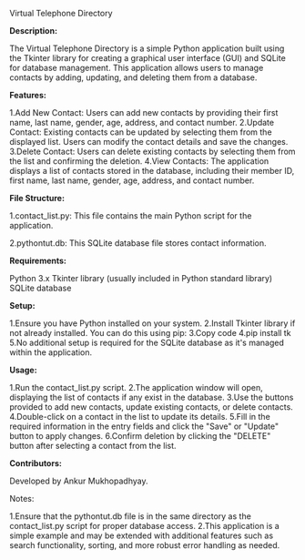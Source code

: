 Virtual Telephone Directory

**Description:**

The Virtual Telephone Directory is a simple Python application built using the Tkinter library for creating a graphical user interface (GUI) and SQLite for database management. This application allows users to manage contacts by adding, updating, and deleting them from a database.

**Features:**

1.Add New Contact: Users can add new contacts by providing their first name, last name, gender, age, address, and contact number.
2.Update Contact: Existing contacts can be updated by selecting them from the displayed list. Users can modify the contact details and save the changes.
3.Delete Contact: Users can delete existing contacts by selecting them from the list and confirming the deletion.
4.View Contacts: The application displays a list of contacts stored in the database, including their member ID, first name, last name, gender, age, address, and contact number.

**File Structure:**

1.contact_list.py: This file contains the main Python script for the application.

2.pythontut.db: This SQLite database file stores contact information.

**Requirements:**

Python 3.x
Tkinter library (usually included in Python standard library)
SQLite database

**Setup:**

1.Ensure you have Python installed on your system.
2.Install Tkinter library if not already installed. You can do this using pip:
3.Copy code
4.pip install tk
5.No additional setup is required for the SQLite database as it's managed within the application.

**Usage:**

1.Run the contact_list.py script.
2.The application window will open, displaying the list of contacts if any exist in the database.
3.Use the buttons provided to add new contacts, update existing contacts, or delete contacts.
4.Double-click on a contact in the list to update its details.
5.Fill in the required information in the entry fields and click the "Save" or "Update" button to apply changes.
6.Confirm deletion by clicking the "DELETE" button after selecting a contact from the list.

**Contributors:**

Developed by Ankur Mukhopadhyay.

Notes:

1.Ensure that the pythontut.db file is in the same directory as the contact_list.py script for proper database access.
2.This application is a simple example and may be extended with additional features such as search functionality, sorting, and more robust error handling as needed.






